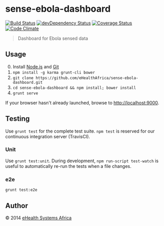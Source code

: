# sense-ebola-dashboard

[![Build Status][travis-image]][travis-url] [![devDependency Status][daviddm-image]][daviddm-url] [![Coverage Status][coveralls-image]][coveralls-url] [![Code Climate][codeclimate-image]][codeclimate-url]

[travis-url]: https://travis-ci.org/eHealthAfrica/sense-ebola-dashboard
[travis-image]: https://travis-ci.org/eHealthAfrica/sense-ebola-dashboard.png?branch=master
[daviddm-url]: https://david-dm.org/eHealthAfrica/sense-ebola-dashboard#info=devDependencies
[daviddm-image]: https://david-dm.org/eHealthAfrica/sense-ebola-dashboard/dev-status.png?theme=shields.io
[coveralls-url]: https://coveralls.io/r/eHealthAfrica/sense-ebola-dashboard
[coveralls-image]: https://coveralls.io/repos/eHealthAfrica/sense-ebola-dashboard/badge.png
[codeclimate-url]: https://codeclimate.com/github/eHealthAfrica/sense-ebola-dashboard
[codeclimate-image]: https://codeclimate.com/github/eHealthAfrica/sense-ebola-dashboard.png

> Dashboard for Ebola sensed data

## Usage

0. Install [Node.js][] and [Git][]
1. `npm install -g karma grunt-cli bower`
2. `git clone https://github.com/eHealthAfrica/sense-ebola-dashboard.git`
3. `cd sense-ebola-dashboard && npm install; bower install`
4. `grunt serve`

If your browser hasn't already launched, browse to <http://localhost:9000>.

[Node.js]: http://nodejs.org
[Git]: http://git-scm.com

## Testing

Use `grunt test` for the complete test suite. `npm test` is reserved for our
continuous integration server (TravisCI).

### Unit

Use `grunt test:unit`. During development, `npm run-script test-watch` is
useful to automatically re-run the tests when a file changes.

### e2e

`grunt test:e2e`

## Author

© 2014 [eHealth Systems Africa](http://ehealthafrica.org)
